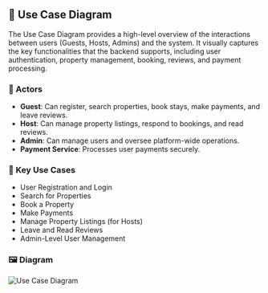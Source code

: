## 📌 Use Case Diagram

The Use Case Diagram provides a high-level overview of the interactions between users (Guests, Hosts, Admins) and the system. It visually captures the key functionalities that the backend supports, including user authentication, property management, booking, reviews, and payment processing.

### 🧑 Actors
- **Guest**: Can register, search properties, book stays, make payments, and leave reviews.
- **Host**: Can manage property listings, respond to bookings, and read reviews.
- **Admin**: Can manage users and oversee platform-wide operations.
- **Payment Service**: Processes user payments securely.

### 🎯 Key Use Cases
- User Registration and Login
- Search for Properties
- Book a Property
- Make Payments
- Manage Property Listings (for Hosts)
- Leave and Read Reviews
- Admin-Level User Management

### 🖼️ Diagram

![Use Case Diagram](/useCaseDiagram.png)



